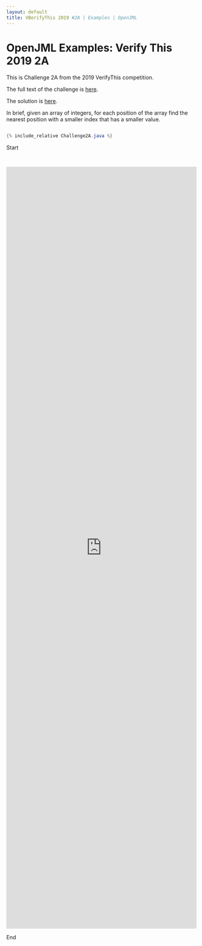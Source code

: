 ```yaml
---
layout: default
title: VBerifyThis 2019 #2A | Examples | OpenJML
---
```


# OpenJML Examples: Verify This 2019 2A

This is Challenge 2A from the 2019 VerifyThis competition.

The full text of the challenge is 
[here](https://ethz.ch/content/dam/ethz/special-interest/infk/chair-program-method/pm/documents/Verify%20This/Challenges%202019/cartesian_trees.pdf).

The solution is [here](https://github.com/OpenJML/OpenJML/raw/master/OpenJMLTest/test/verifythis-2019-2/Challenge2A.java).

In brief, given an array of integers, for each position of the array
find the nearest position with a smaller index that has a smaller value.

```java

{% include_relative Challenge2A.java %}

```

Start
<div class="language-java" highlighter="rouge">
<div class="highlight"><pre class="syntax"><code>

<embed type="text/plain" src="https://github.com/OpenJML/OpenJML/raw/master/OpenJMLTest/test/verifythis-2019-2/Challenge2A.java" width="500" height="2000">
</code></pre></div></div>
End

